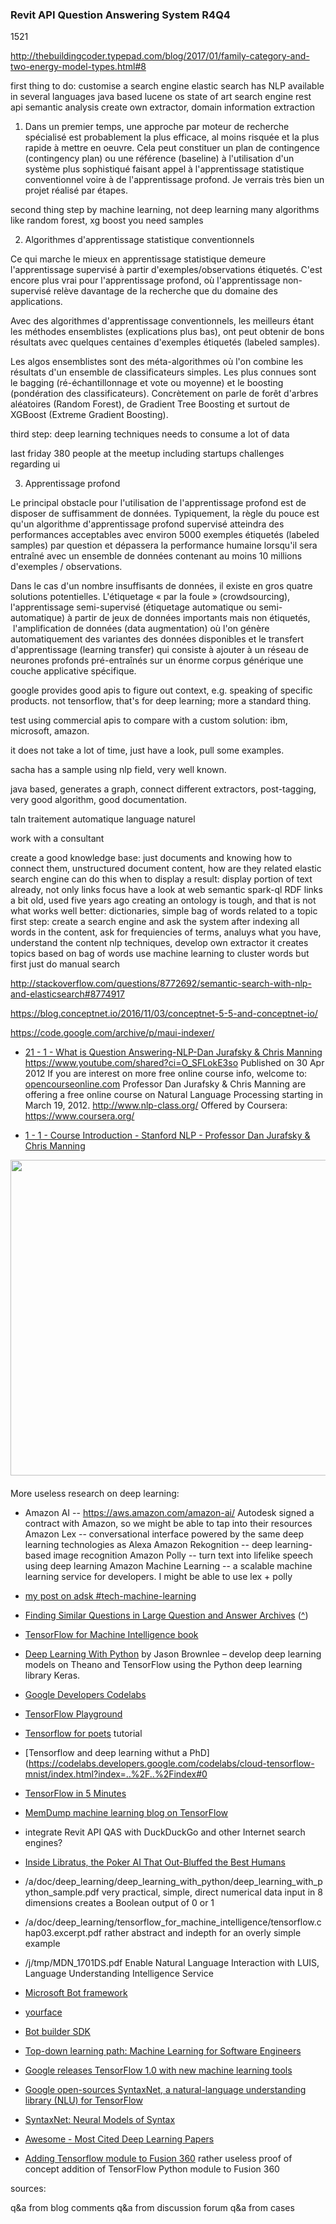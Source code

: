 <head>
<meta http-equiv="Content-Type" content="text/html; charset=utf-8">
<link rel="stylesheet" type="text/css" href="bc.css">
<script src="run_prettify.js" type="text/javascript"></script>
<!--
<script src="https://google-code-prettify.googlecode.com/svn/loader/run_prettify.js" type="text/javascript"></script>
-->
</head>

<!---

- blog on elasticsearch


 #RevitAPI @AutodeskRevit #aec #bim #dynamobim @AutodeskForge http://bit.ly/devdays2016online

&ndash; 
...

RAQAS
raq
howtorevitapi
howtorvtapi
howtorvt
rpqas
qarp
q4r4
r4q4

-->

### Revit API Question Answering System R4Q4

1521

http://thebuildingcoder.typepad.com/blog/2017/01/family-category-and-two-energy-model-types.html#8

first thing to do: customise a search engine
elastic search has NLP
available in several languages
java based
lucene os state of art search engine
rest api
semantic analysis
create own extractor, domain information extraction

1) Dans un premier temps, une approche par moteur de recherche spécialisé est probablement la plus efficace, al moins risquée et la plus rapide à mettre en oeuvre. Cela peut constituer un plan de contingence (contingency plan) ou une référence (baseline) à l'utilisation d'un système plus sophistiqué faisant appel à l'apprentissage statistique conventionnel voire à de l'apprentissage profond. Je verrais très bien un projet réalisé par étapes.

second thing step by
machine learning, not deep learning
many algorithms like random forest, xg boost
you need samples

2) Algorithmes d'apprentissage statistique conventionnels

Ce qui marche le mieux en apprentissage statistique demeure l'apprentissage supervisé à partir d'exemples/observations étiquetés. C'est encore plus vrai pour l'apprentissage profond, où l'apprentissage non-supervisé relève davantage de la recherche que du domaine des applications.

Avec des algorithmes d'apprentissage conventionnels, les meilleurs étant les méthodes ensemblistes (explications plus bas), ont peut obtenir de bons résultats avec quelques centaines d'exemples étiquetés (labeled samples). 

Les algos ensemblistes sont des méta-algorithmes où l'on combine les résultats d'un ensemble de classificateurs simples. Les plus connues sont le bagging (ré-échantillonnage et vote ou moyenne) et le boosting (pondération des classificateurs). Concrètement on parle de forêt d'arbres aléatoires (Random Forest), de Gradient Tree Boosting et surtout de XGBoost (Extreme Gradient Boosting).

third step: deep learning techniques
needs to consume a lot of data

last friday
380 people at the meetup
including startups
challenges regarding ui

3) Apprentissage profond

Le principal obstacle pour l'utilisation de l'apprentissage profond est de disposer de suffisamment de données. Typiquement, la règle du pouce est qu'un algorithme d'apprentissage profond supervisé atteindra des performances acceptables avec environ 5000 exemples étiquetés (labeled samples) par question et dépassera la performance humaine lorsqu'il sera entraîné avec un ensemble de données contenant au moins 10 millions d'exemples / observations.

Dans le cas d'un nombre insuffisants de données, il existe en gros quatre solutions potentielles. L'étiquetage « par la foule » (crowdsourcing), l'apprentissage semi-supervisé (étiquetage automatique ou semi-automatique) à partir de jeux de données importants mais non étiquetés,  l'amplification de données (data augmentation) où l'on génère automatiquement des variantes des données disponibles et le transfert d'apprentissage (learning transfer) qui consiste à ajouter à un réseau de neurones profonds pré-entraînés sur un énorme corpus générique une couche applicative spécifique.

google provides good apis to figure out context, e.g. speaking of specific products. not tensorflow, that's for deep learning; more a standard thing.

test using commercial apis to compare with a custom solution: ibm, microsoft, amazon.

it does not take a lot of time, just have a look, pull some examples.

sacha has a sample using nlp field, very well known.

java based, generates a graph, connect different extractors, post-tagging, very good algorithm, good documentation.

taln traitement automatique language naturel

work with a consultant

create a good knowledge base:
just documents and knowing how to connect them, unstructured document content, how are they related
elastic search engine can do this
when to display a result: display portion of text already, not only links
focus
have a look at web semantic
spark-ql
RDF links
a bit old, used five years ago
creating an ontology is tough, and that is not what works well
better: dictionaries, simple bag of words related to a topic
first step: create a search engine and ask the system after indexing all words in the content, ask for frequiencies of terms, analuys what you have, understand the content
nlp techniques, develop own extractor
it creates topics based on bag of words
use machine learning to cluster words
but first just do manual search

http://stackoverflow.com/questions/8772692/semantic-search-with-nlp-and-elasticsearch#8774917

https://blog.conceptnet.io/2016/11/03/conceptnet-5-5-and-conceptnet-io/

https://code.google.com/archive/p/maui-indexer/

- [21 - 1 - What is Question Answering-NLP-Dan Jurafsky & Chris Manning](https://youtu.be/DAHZPL6voc4)
  https://www.youtube.com/shared?ci=O_SFLokE3so
  Published on 30 Apr 2012
  If you are interest on more free online course info, welcome to: [opencourseonline.com](http://opencourseonline.com)
  Professor Dan Jurafsky & Chris Manning are offering a free online course on Natural Language Processing starting in March 19, 2012. http://www.nlp-class.org/
  Offered by Coursera: https://www.coursera.org/

- [1 - 1 - Course Introduction - Stanford NLP - Professor Dan Jurafsky & Chris Manning](https://youtu.be/nfoudtpBV68)

<center>
<img src="img/.png" alt="" width="505"/>
</center>

#### <a name="2"></a>


#### <a name="3"></a>

#### <a name="4"></a>

More useless research on deep learning:

- Amazon AI -- https://aws.amazon.com/amazon-ai/
  Autodesk signed a contract with Amazon, so we might be able to tap into their resources
  Amazon Lex -- conversational interface powered by the same deep learning technologies as Alexa
  Amazon Rekognition -- deep learning-based image recognition
  Amazon Polly -- turn text into lifelike speech using deep learning
  Amazon Machine Learning -- a scalable machine learning service for developers.
  I might be able to use lex + polly

- [my post on adsk #tech-machine-learning](https://autodesk.slack.com/archives/tech-machine-learning/p1485442345000168)
- [Finding Similar Questions in Large Question and Answer Archives](http://ciir.cs.umass.edu/pubfiles/ir-442.pdf) ([^](/a/doc/deep_learning/find_similar_question/ir-442.pdf))
- [TensorFlow for Machine Intelligence book](https://bleedingedgepress.com/tensor-flow-for-machine-intelligence/)
- [Deep Learning With Python](https://machinelearningmastery.com/deep-learning-with-python) by Jason Brownlee &ndash; develop deep learning models on Theano and TensorFlow using the Python deep learning library Keras.
- [Google Developers Codelabs](https://codelabs.developers.google.com/)
- [TensorFlow Playground](http://playground.tensorflow.org)
- [Tensorflow for poets](https://codelabs.developers.google.com/codelabs/tensorflow-for-poets/index.html#0) tutorial
- [Tensorflow and deep learning withut a PhD](https://codelabs.developers.google.com/codelabs/cloud-tensorflow-mnist/index.html?index=..%2F..%2Findex#0
- [TensorFlow in 5 Minutes](https://www.youtube.com/watch?v=2FmcHiLCwTU)
- [MemDump machine learning blog on TensorFlow](http://www.memdump.io/tag/tensorflow/)
- integrate Revit API QAS with DuckDuckGo and other Internet search engines?
- [Inside Libratus, the Poker AI That Out-Bluffed the Best Humans](https://www.wired.com/2017/02/libratus/)
- /a/doc/deep_learning/deep_learning_with_python/deep_learning_with_python_sample.pdf
  very practical, simple, direct numerical data input in 8 dimensions creates a Boolean output of 0 or 1
- /a/doc/deep_learning/tensorflow_for_machine_intelligence/tensorflow.chap03.excerpt.pdf
  rather abstract and indepth for an overly simple example
- /j/tmp/MDN_1701DS.pdf
  Enable Natural Language Interaction with LUIS, Language Understanding Intelligence Service
- [Microsoft Bot framework](https://dev.botframework.com)
- [yourface](https://bots.botframework.com/bot?id=yourface)
- [Bot builder SDK](https://github.com/Microsoft/BotBuilder)
- [Top-down learning path: Machine Learning for Software Engineers](https://github.com/ZuzooVn/machine-learning-for-software-engineers)
- [Google releases TensorFlow 1.0 with new machine learning tools](http://venturebeat.com/2017/02/15/google-releases-tensorflow-1-0-with-new-machine-learning-tools/)
- [Google open-sources SyntaxNet, a natural-language understanding library (NLU) for TensorFlow](http://venturebeat.com/2016/05/12/google-open-sources-syntaxnet-a-natural-language-understanding-library-for-tensorflow/)
- [SyntaxNet: Neural Models of Syntax](https://github.com/tensorflow/models/tree/master/syntaxnet)
- [Awesome - Most Cited Deep Learning Papers](https://github.com/terryum/awesome-deep-learning-papers)

- [Adding Tensorflow module to Fusion 360](http://ndesign.co/2017/03/08/adding-tensorflow-module-to-fusion-360/) rather useless proof of concept addition of TensorFlow Python module to Fusion 360

sources:

q&a from blog comments
q&a from discussion forum
q&a from cases

